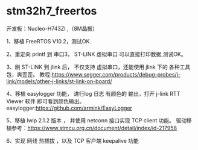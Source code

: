 # stm32h7_freertos

开发板：Nucleo-H743ZI ,（8M晶振）

1、移植 FreeRTOS V10.2，测试OK.

2、重定向 printf 到 串口3， ST-LINK 虚拟串口 可以直接打印数据,测试OK。

3、刷 ST-LINK 到 jlink 后， 不仅支持 虚拟串口，还能使用 jlink 下的 各种工具包，爽歪歪。
	教程:https://www.segger.com/products/debug-probes/j-link/models/other-j-links/st-link-on-board/
	
4、移植 easylogger 功能， 进行log 日志 有颜色的 输出，打开 j-link RTT Viewer 软件 即可看到颜色输出。
	easylogger:https://github.com/armink/EasyLogger

5、移植 lwip 2.1.2 版本 ， 并使用 netconn 接口实现 TCP client 功能。
	驱动移植参考：https://www.stmcu.org.cn/document/detail/index/id-217958

6、实现 网线 热插拔 ，以及 TCP 客户端 keepalive 功能 
